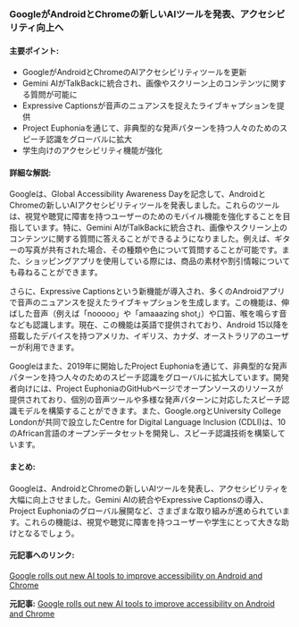 ### GoogleがAndroidとChromeの新しいAIツールを発表、アクセシビリティ向上へ

#### 主要ポイント:
- GoogleがAndroidとChromeのAIアクセシビリティツールを更新
- Gemini AIがTalkBackに統合され、画像やスクリーン上のコンテンツに関する質問が可能に
- Expressive Captionsが音声のニュアンスを捉えたライブキャプションを提供
- Project Euphoniaを通じて、非典型的な発声パターンを持つ人々のためのスピーチ認識をグローバルに拡大
- 学生向けのアクセシビリティ機能が強化

#### 詳細な解説:

Googleは、Global Accessibility Awareness Dayを記念して、AndroidとChromeの新しいAIアクセシビリティツールを発表しました。これらのツールは、視覚や聴覚に障害を持つユーザーのためのモバイル機能を強化することを目指しています。特に、Gemini AIがTalkBackに統合され、画像やスクリーン上のコンテンツに関する質問に答えることができるようになりました。例えば、ギターの写真が共有された場合、その種類や色について質問することが可能です。また、ショッピングアプリを使用している際には、商品の素材や割引情報についても尋ねることができます。

さらに、Expressive Captionsという新機能が導入され、多くのAndroidアプリで音声のニュアンスを捉えたライブキャプションを生成します。この機能は、伸ばした音声（例えば「nooooo」や「amaaazing shot」）や口笛、喉を鳴らす音なども認識します。現在、この機能は英語で提供されており、Android 15以降を搭載したデバイスを持つアメリカ、イギリス、カナダ、オーストラリアのユーザーが利用できます。

Googleはまた、2019年に開始したProject Euphoniaを通じて、非典型的な発声パターンを持つ人々のためのスピーチ認識をグローバルに拡大しています。開発者向けには、Project EuphoniaのGitHubページでオープンソースのリソースが提供されており、個別の音声ツールや多様な発声パターンに対応したスピーチ認識モデルを構築することができます。また、Google.orgとUniversity College Londonが共同で設立したCentre for Digital Language Inclusion (CDLI)は、10のAfrican言語のオープンデータセットを開発し、スピーチ認識技術を構築しています。

#### まとめ:
Googleは、AndroidとChromeの新しいAIツールを発表し、アクセシビリティを大幅に向上させました。Gemini AIの統合やExpressive Captionsの導入、Project Euphoniaのグローバル展開など、さまざまな取り組みが進められています。これらの機能は、視覚や聴覚に障害を持つユーザーや学生にとって大きな助けとなるでしょう。

#### 元記事へのリンク:
[Google rolls out new AI tools to improve accessibility on Android and Chrome](https://www.fonearena.com/blog/423547/google-ai-tools-accessibility-android-chrome.html)

**元記事:** [Google rolls out new AI tools to improve accessibility on Android and Chrome](https://www.fonearena.com/blog/453766/google-new-ai-tools-android-chrome.html)
